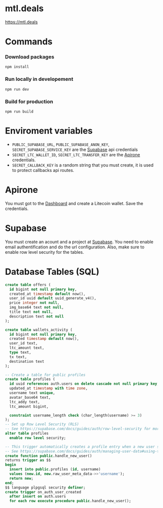 # mtl.deals

https://mtl.deals 

# Commands
### Download packages
```
npm install
```
### Run locally in developement
```
npm run dev
```
### Build for production
```
npm run build
```

# Enviroment variables
- `PUBLIC_SUPABASE_URL`, `PUBLIC_SUPABASE_ANON_KEY`, `SECRET_SUPABASE_SERVICE_KEY` are the [Supabase](https://supabase.com/) api credentials 
- `SECRET_LTC_WALLET_ID`, `SECRET_LTC_TRANSFER_KEY` are the [Apirone](https://apirone.com/) credentials.
- `SECRET_CALLBACK_KEY` is a random string that you must create, it is used to protect callbacks api routes.

# Apirone
You must got to the [Dashboard](https://apirone.com/dashboard/) and create a Litecoin wallet. Save the credentials.

# Supabase
You must create an acount and a project at [Supabase](https://supabase.com/). You need to enable email authentification and do the url configuration. Also, make sure to enable row level security for the tables. 

# Database Tables (SQL)
```sql
create table offers (
  id bigint not null primary key,
  created_at timestamp default now(),
  user_id uuid default uuid_generate_v4(),
  price integer not null,
  img_base64 text not null,
  title text not null,
  description text not null
);
```

```sql
create table wallets_activity (
  id bigint not null primary key,
  created timestamp default now(),
  user_id text,
  ltc_amount text,
  type text,
  tx text,
  destination text
);
```

```sql
-- Create a table for public profiles
create table profiles (
  id uuid references auth.users on delete cascade not null primary key,
  updated_at timestamp with time zone,
  username text unique,
  avatar_base64 text,
  ltc_addy text,
  ltc_amount bigint,

  constraint username_length check (char_length(username) >= 3)
);
-- Set up Row Level Security (RLS)
-- See https://supabase.com/docs/guides/auth/row-level-security for more details.
alter table profiles
  enable row level security;

-- This trigger automatically creates a profile entry when a new user signs up via Supabase Auth.
-- See https://supabase.com/docs/guides/auth/managing-user-data#using-triggers for more details.
create function public.handle_new_user()
returns trigger as $$
begin
  insert into public.profiles (id, username)
  values (new.id, new.raw_user_meta_data->>'username');
  return new;
end;
$$ language plpgsql security definer;
create trigger on_auth_user_created
  after insert on auth.users
  for each row execute procedure public.handle_new_user();
```
